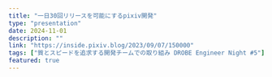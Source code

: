 ```yaml
---
title: "一日30回リリースを可能にするpixiv開発"
type: "presentation"
date: 2024-11-01
description: ""
link: "https://inside.pixiv.blog/2023/09/07/150000"
tags: ["質とスピードを追求する開発チームでの取り組み DROBE Engineer Night #5"]
featured: true
---
```

